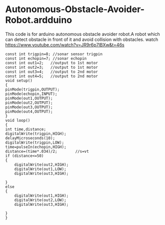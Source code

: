# Autonomous-Obstacle-Avoider-Robot.ardduino
This code is for arduino autonomous obstacle avoider robot.A robot which can detect obstacle in front of it and avoid collision with obstacles. watch https://www.youtube.com/watch?v=JR9r6p7lBXw&t=46s
 
    const int trigpin=8; //sonar sensor trigpin
    const int echopin=7; //sonar echopin
    const int out1=2;   //output to 1st motor
    const int out2=3;   //output to 1st motor
    const int out3=4;   //output to 2nd motor
    const int out4=5;   //output to 2nd motor
    void setup()
    {
    pinMode(trigpin,OUTPUT);
    pinMode(echopin,INPUT);
    pinMode(out1,OUTPUT);
    pinMode(out2,OUTPUT);
    pinMode(out3,OUTPUT);
    pinMode(out4,OUTPUT);
    }
    void loop()
    {
    int time,distance;
    digitalWrite(trigpin,HIGH);
    delayMicroseconds(10);
    digitalWrite(trigpin,LOW);
    time=pulseIn(echopin,HIGH);
    distance=(time*.034)/2;        //s=vt
    if (distance<=50)
    {
        digitalWrite(out2,HIGH);
        digitalWrite(out1,LOW);
        digitalWrite(out3,HIGH);
        
    }
    else
    {
        digitalWrite(out1,HIGH);
        digitalWrite(out2,LOW);
        digitalWrite(out3,HIGH);
        
    }
    }
